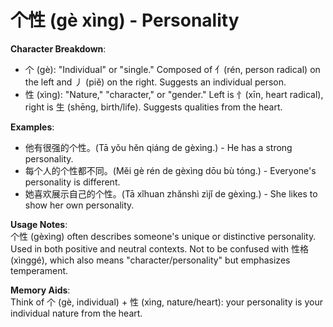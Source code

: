 # **个性 (gè xìng) - Personality**

**Character Breakdown**:  
- 个 (gè): "Individual" or "single." Composed of 亻(rén, person radical) on the left and 丿 (piě) on the right. Suggests an individual person.  
- 性 (xìng): "Nature," "character," or "gender." Left is 忄(xīn, heart radical), right is 生 (shēng, birth/life). Suggests qualities from the heart.

**Examples**:  
- 他有很强的个性。(Tā yǒu hěn qiáng de gèxìng.) - He has a strong personality.  
- 每个人的个性都不同。(Měi gè rén de gèxìng dōu bù tóng.) - Everyone's personality is different.  
- 她喜欢展示自己的个性。(Tā xǐhuan zhǎnshì zìjǐ de gèxìng.) - She likes to show her own personality.

**Usage Notes**:  
个性 (gèxìng) often describes someone's unique or distinctive personality. Used in both positive and neutral contexts. Not to be confused with 性格 (xìnggé), which also means "character/personality" but emphasizes temperament.

**Memory Aids**:  
Think of 个 (gè, individual) + 性 (xìng, nature/heart): your personality is your individual nature from the heart.
